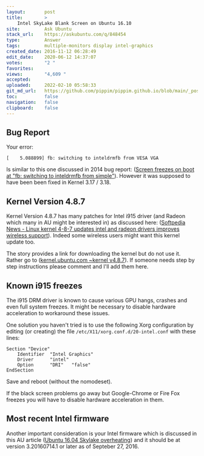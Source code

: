 ```yaml
---
layout:       post
title:        >
    Intel SkyLake Blank Screen on Ubuntu 16.10
site:         Ask Ubuntu
stack_url:    https://askubuntu.com/q/848454
type:         Answer
tags:         multiple-monitors display intel-graphics
created_date: 2016-11-12 06:28:49
edit_date:    2020-06-12 14:37:07
votes:        "2 "
favorites:    
views:        "4,609 "
accepted:     
uploaded:     2022-02-10 05:58:33
git_md_url:   https://github.com/pippim/pippim.github.io/blob/main/_posts/2016/2016-11-12-Intel-SkyLake-Blank-Screen-on-Ubuntu-16.10.md
toc:          false
navigation:   false
clipboard:    false
---
```


## Bug Report

Your error:

``` 
[    5.088899] fb: switching to inteldrmfb from VESA VGA
```

Is similar to this one discussed in 2014 bug report: ([Screen freezes on boot at "fb: switching to inteldrmfb from simple"][1]). However it was supposed to have been been fixed in Kernel 3.17 / 3.18.

## Kernel Version 4.8.7

Kernel Version 4.8.7 has many patches for Intel i915 driver (and Radeon which many in AU might be interested in) as discussed here: ([Softpedia News - Linux kernel 4-8-7 updates intel and radeon drivers improves wireless support][2]). Indeed some wireless users might want this kernel update too.

The story provides a link for downloading the kernel but do not use it. Rather go to ([kernel.ubuntu.com ~kernel v4.8.7][3]). If someone needs step by step instructions please comment and I'll add them here.

## Known i915 freezes

The i915 DRM driver is known to cause various GPU hangs, crashes and even full system freezes. It might be necessary to disable hardware acceleration to workaround these issues. 

One solution you haven't tried is to use the following Xorg configuration by editing (or creating) the file `/etc/X11/xorg.conf.d/20-intel.conf` with these lines:

``` 
Section "Device"
    Identifier  "Intel Graphics"
    Driver      "intel"
    Option      "DRI"   "false"
EndSection
```

Save and reboot (without the nomodeset).

If the black screen problems go away but Google-Chrome or Fire Fox freezes you will have to disable hardware acceleration in them.

## Most recent Intel firmware

Another important consideration is your Intel firmware which is discussed in this AU article ([Ubuntu 16.04 Skylake overheating][4]) and it should be at version 3.20160714.1 or later as of Septeber 27, 2016.


  [1]: https://bugzilla.kernel.org/show_bug.cgi?id=86551
  [2]: http://news.softpedia.com/news/linux-kernel-4-8-7-updates-intel-and-radeon-drivers-improves-wireless-support-510122.shtml
  [3]: http://kernel.ubuntu.com/~kernel-ppa/mainline/v4.8.7/
  [4]: https://askubuntu.com/questions/830404/ubuntu-16-04-skylake-overheating
